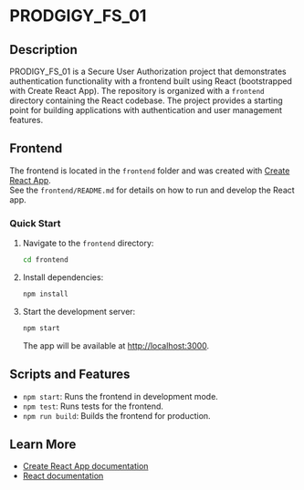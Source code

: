 # PRODGIGY_FS_01

## Description

PRODIGY_FS_01 is a Secure User Authorization project that demonstrates authentication functionality with a frontend built using React (bootstrapped with Create React App). The repository is organized with a `frontend` directory containing the React codebase. The project provides a starting point for building applications with authentication and user management features.

## Frontend

The frontend is located in the `frontend` folder and was created with [Create React App](https://github.com/facebook/create-react-app).  
See the `frontend/README.md` for details on how to run and develop the React app.

### Quick Start

1. Navigate to the `frontend` directory:
   ```sh
   cd frontend
   ```

2. Install dependencies:
   ```sh
   npm install
   ```

3. Start the development server:
   ```sh
   npm start
   ```
   The app will be available at [http://localhost:3000](http://localhost:3000).

## Scripts and Features

- `npm start`: Runs the frontend in development mode.
- `npm test`: Runs tests for the frontend.
- `npm run build`: Builds the frontend for production.

## Learn More

- [Create React App documentation](https://facebook.github.io/create-react-app/docs/getting-started)
- [React documentation](https://reactjs.org/)

